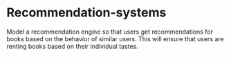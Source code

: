# Recommendation-systems

Model a recommendation engine so that users get recommendations for books based on the behavior of similar users. 
This will ensure that users are renting books based on their individual tastes.
